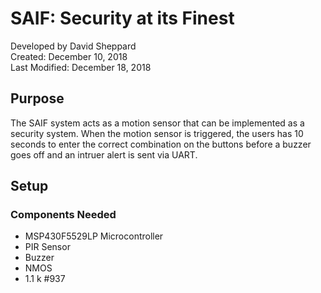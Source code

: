 # SAIF: Security at its Finest
Developed by David Sheppard<br>
Created: December 10, 2018<br>
Last Modified: December 18, 2018
## Purpose
The SAIF system acts as a motion sensor that can be implemented as a security system. When the motion sensor is triggered, the users has 10 seconds to enter the correct combination on the buttons before a buzzer goes off and an intruer alert is sent via UART.
## Setup
### Components Needed
* MSP430F5529LP Microcontroller
* PIR Sensor
* Buzzer
* NMOS
* 1.1 k	#937

